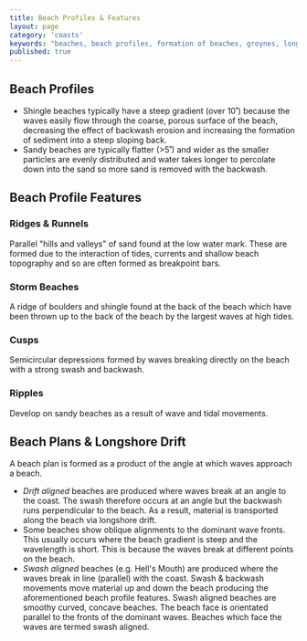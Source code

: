 ```yaml
---
title: Beach Profiles & Features
layout: page
category: 'coasts'
keywords: "beaches, beach profiles, formation of beaches, groynes, longshore drift, longshore drift effect on beaches, features of beaches, "
published: true
---
```


## Beach Profiles

- Shingle beaches typically have a steep gradient (over 10˚) because the waves easily flow through the coarse, porous surface of the beach, decreasing the effect of backwash erosion and increasing the formation of sediment into a steep sloping back. 
- Sandy beaches are typically flatter (>5˚) and wider as the smaller particles are evenly distributed and water takes longer to percolate down into the sand so more sand is removed with the backwash. 

## Beach Profile Features

### Ridges & Runnels

Parallel "hills and valleys" of sand found at the low water mark. These are formed due to the interaction of tides, currents and shallow beach topography and so are often formed as breakpoint bars. 

### Storm Beaches

A ridge of boulders and shingle found at the back of the beach which have been thrown up to the back of the beach by the largest waves at high tides. 

### Cusps

Semicircular depressions formed by waves breaking directly on the beach with a strong swash and backwash. 

### Ripples

Develop on sandy beaches as a result of wave and tidal movements.

## Beach Plans & Longshore Drift

A beach plan is formed as a product of the angle at which waves approach a beach. 

- *Drift aligned* beaches are produced where waves break at an angle to the coast. The swash therefore occurs at an angle but the backwash runs perpendicular to the beach. As a result, material is transported along the beach via longshore drift.
- Some beaches show oblique alignments to the dominant wave fronts. This usually occurs where the beach gradient is steep and the wavelength is short. This is because the waves break at different points on the beach. 
- *Swash aligned* beaches (e.g. Hell's Mouth) are produced where the waves break in line (parallel) with the coast. Swash & backwash movements move material up and down the beach producing the aforementioned beach profile features. Swash aligned beaches are smoothy curved, concave beaches. The beach face is orientated parallel to the fronts of the dominant waves. Beaches which face the waves are termed swash aligned. 
